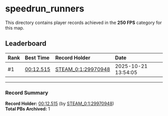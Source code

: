 # speedrun_runners

This directory contains player records achieved in the **250 FPS** category for this map.

## Leaderboard

| Rank | Best Time | Record Holder | Date                |
| :--- | :-------- | :------------ | :------------------ |
| #1   | [00:12.515](./00012515_STEAM_0_1_29970948_20251021-135405.zip) | [STEAM_0:1:29970948](https://speedrun16.com/profile/STEAM_0:1:29970948)   | 2025-10-21 13:54:05 |

---

### Record Summary
**Record Holder:** [00:12.515](./00012515_STEAM_0_1_29970948_20251021-135405.zip) (by [STEAM_0:1:29970948](https://speedrun16.com/profile/STEAM_0:1:29970948))  
**Total PBs Archived:** 1